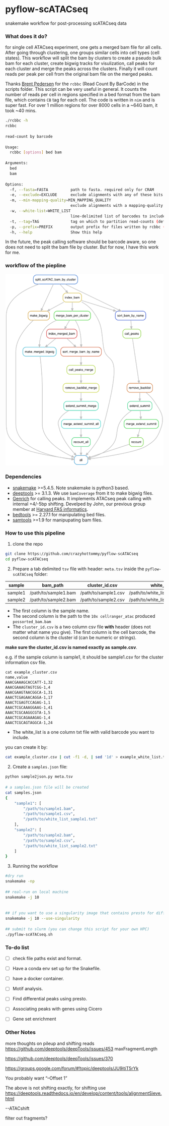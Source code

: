 # pyflow-scATACseq
snakemake workflow for post-processing scATACseq data

### What does it do?

for single cell ATACseq experiment, one gets a merged bam file for all cells. After going through clustering, one groups similar cells into cell types (cell states). This workflow will split the bam by clusters to create a pseudo bulk bam for each cluster, create bigwig tracks for visulization, call peaks for each cluster and merge the peaks across the clusters. Finally it will count reads per peak per cell from the original bam file on the merged peaks.

Thanks [Brent Pedersen](https://github.com/brentp) for the `rcbbc` (Read Count By BarCode) in the scripts folder.
This script can be very useful in general. It counts the number of reads per cell in regions specified in a bed format from the bam file, which contains `CB` tag for each cell. The code is written in `nim` and is super fast. For over 1 million regions for over 8000 cells in a ~64G bam, it took ~40 mins.


```bash 
./rcbbc -h
rcbbc

read-count by barcode

Usage:
  rcbbc [options] bed bam

Arguments:
  bed
  bam

Options:
  -f, --fasta=FASTA          path to fasta. required only for CRAM
  -e, --exclude=EXCLUDE      exclude alignments with any of these bits set (default: 1796)
  -m, --min-mapping-quality=MIN_MAPPING_QUALITY
                             exclude alignments with a mapping-quality below this (default: 1)
  -w, --white-list=WHITE_LIST
                             line-delimited list of barcodes to include. default is to include any seen in the bam
  -t, --tag=TAG              tag on which to partition read-counts (default: CB)
  -p, --prefix=PREFIX        output prefix for files written by rcbbc (default: rcbbc)
  -h, --help                 Show this help
```

In the future, the peak calling software should be barcode aware, so one does not need to split the bam file by cluster. But for now, I have this work for me.

### workflow of the piepline

![](./rulegraph.png)


### Dependencies

* [snakemake](https://snakemake.readthedocs.io/en/stable/) >=5.4.5. Note snakemake is python3 based.
* [deeptools](https://deeptools.readthedocs.io/en/develop/) >= 3.1.3. We use `bamCoverage` from it to make bigwig files.
* [Genrich](https://github.com/jsh58/Genrich) for calling peaks. It implements ATACseq peak calling with internal +4/-5bp shifting. Develped by John, our previous group member at [Harvard FAS informatics](https://informatics.fas.harvard.edu/).
* [bedtools](https://bedtools.readthedocs.io/en/latest/) >= 2.27.1 for manipulating bed files.
* [samtools](http://www.htslib.org/) >=1.9 for manipupating bam files.


### How to use this pipeline

1. clone the repo 

```bash
git clone https://github.com/crazyhottommy/pyflow-scATACseq
cd pyflow-scATACseq
```

2. Prepare a tab delimited `tsv` file with header: `meta.tsv` inside the `pyflow-scATACseq` folder:

| sample  | bam_path         | cluster_id.csv               | white_list                      | 
|---------|------------------|------------------------------|---------------------------------| 
| sample1 | /path/to/sample1.bam | /path/to/sample1.csv | /path/to/white_list_sample1.txt | 
| sample2 | /path/to/sample2.bam | /path/to/sample2.csv | /path/to/white_list_sample2.txt | 


  * The first column is the sample name.  
  * The second column is the path to the `10x cellranger_atac` produced `possorted_bam.bam`  
  * The `cluster_id.csv` is a two column csv file **with** header (does not matter what name you give). The first column is the cell barcode, the second column is the cluster id (can be numeric or strings).

**make sure the cluster_id.csv is named exactly as sample.csv**. 

e.g. if the sample column is sample1, it should be sample1.csv for the cluster information csv file.


```
cat example_cluster.csv
name,value
AAACGAAAGCACCATT-1,32
AAACGAAAGTAGTCGG-1,4
AAACGAAGTAACGGCA-1,31
AAACTCGAGAACAGGA-1,17
AAACTCGAGTCCAGAG-1,1
AAACTCGCAAAGGAAG-1,41
AAACTCGCAAGGCGTA-1,5
AAACTCGCAGAAAGAG-1,4
AAACTCGCAGTAGGCA-1,24
```
  * The white_list is a one column txt file with valid barcode you want to include.

you can create it by:

```bash
cat example_cluster.csv | cut -f1 -d, | sed '1d' > example_white_list.txt
```

2. Create a `samples.json` file:

```bash
python sample2json.py meta.tsv

# a samples.json file will be created
cat samples.json
{
    "sample1": [
        "/path/to/sample1.bam",
        "/path/to/sample1.csv",
        "/path/to/white_list_sample1.txt"
    ],
    "sample2": [
        "/path/to/sample2.bam",
        "/path/to/sample2.csv",
        "/path/to/white_list_sample2.txt"
    ]
}
```

3. Running the workflow

```bash
#dry run
snakemake -np 

## real-run on local machine
snakemake -j 10


## if you want to use a singularity image that contains presto for differential accessible test
snakemake -j 10 --use-singularity

## submit to slurm (you can change this script for your own HPC)
./pyflow-scATACseq.sh 
```


### To-do list

- [ ] check file paths exist and format.
- [ ] Have a conda env set up for the Snakefile.  
- [ ] have a docker container.  
- [ ] Motif analysis.  
- [ ] Find differential peaks using presto.
- [ ] Associating peaks with genes using Cicero
- [ ] Gene set enrichment


### Other Notes 

more thoughts on pileup and shifting reads
https://github.com/deeptools/deepTools/issues/453
maxFragmentLength

https://github.com/deeptools/deepTools/issues/370

https://groups.google.com/forum/#!topic/deeptools/JU9itiT5rYk

You probably want “–Offset 1”

The above is not shifting exactly, for shifting use
https://deeptools.readthedocs.io/en/develop/content/tools/alignmentSieve.html

--ATACshift

filter out fragments?